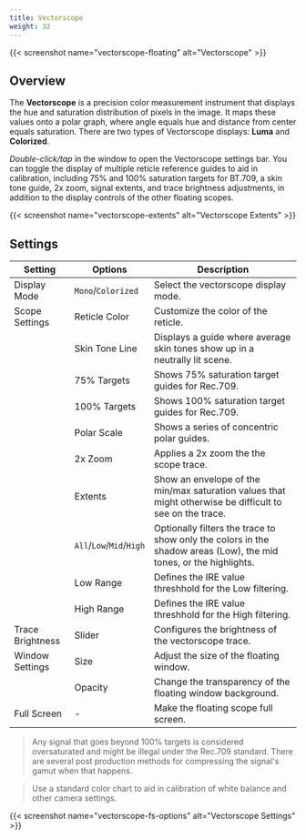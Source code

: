 ```yaml
---
title: Vectorscope
weight: 32
---
```


{{< screenshot name="vectorscope-floating" alt="Vectorscope" >}}

## Overview

The **Vectorscope** is a precision color measurement instrument that displays the hue and saturation distribution of pixels in the image. It maps these values onto a polar graph, where angle equals hue and distance from center equals saturation. There are two types of Vectorscope displays: **Luma** and **Colorized**.

*Double-click/tap* in the window to open the Vectorscope settings bar. You can toggle the display of multiple reticle reference guides to aid in calibration, including 75% and 100% saturation targets for BT.709, a skin tone guide, 2x zoom, signal extents, and trace brightness adjustments, in addition to the display controls of the other floating scopes.

{{< screenshot name="vectorscope-extents" alt="Vectorscope Extents" >}}

## Settings

| Setting | Options | Description |
|---------|---------|-------------|
| Display Mode | `Mono`/`Colorized` | Select the vectorscope display mode. |
| Scope Settings | Reticle Color | Customize the color of the reticle. |
|  | Skin Tone Line | Displays a guide where average skin tones show up in a neutrally lit scene. |
| | 75% Targets | Shows 75% saturation target guides for Rec.709. |
| | 100% Targets | Shows 100% saturation target guides for Rec.709. |
| | Polar Scale | Shows a series of concentric polar guides. |
| | 2x Zoom | Applies a 2x zoom the the scope trace. |
| | Extents | Show an envelope of the min/max saturation values that might otherwise be difficult to see on the trace. |
| | `All`/`Low`/`Mid`/`High` | Optionally filters the trace to show only the colors in the shadow areas (Low), the mid tones, or the highlights. |
| | Low Range | Defines the IRE value threshhold for the Low filtering. |
| | High Range | Defines the IRE value threshhold for the High filtering. |
| Trace Brightness | Slider | Configures the brightness of the vectorscope trace. |
| Window Settings | Size | Adjust the size of the floating window. |
| | Opacity | Change the transparency of the floating window background. |
| Full Screen | - | Make the floating scope full screen. |

> Any signal that goes beyond 100% targets is considered oversaturated and might be illegal under the Rec.709 standard. There are several post production methods for compressing the signal's gamut when that happens.

> Use a standard color chart to aid in calibration of white balance and other camera settings.

{{< screenshot name="vectorscope-fs-options" alt="Vectorscope Settings" >}}
